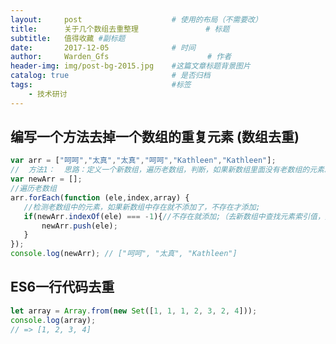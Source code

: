 ```yaml
---
layout:     post                    # 使用的布局（不需要改）
title:      关于几个数组去重整理               # 标题 
subtitle:   值得收藏 #副标题
date:       2017-12-05              # 时间
author:     Warden_Gfs                      # 作者
header-img: img/post-bg-2015.jpg    #这篇文章标题背景图片
catalog: true                       # 是否归档
tags:                               #标签
    - 技术研讨
---
```


## 编写一个方法去掉一个数组的重复元素 (数组去重)
>
```javascript
var arr = ["呵呵","太真","太真","呵呵","Kathleen","Kathleen"];
//  方法1：  思路：定义一个新数组，遍历老数组，判断，如果新数组里面没有老数组的元素就添加，否则就不添加；
var newArr = [];
//遍历老数组
arr.forEach(function (ele,index,array) {
   //检测老数组中的元素，如果新数组中存在就不添加了，不存在才添加;
   if(newArr.indexOf(ele) === -1){//不存在就添加;（去新数组中查找元素索引值，如果为-1就是没有）
       newArr.push(ele);
   }
});
console.log(newArr); // ["呵呵", "太真", "Kathleen"]
```
## ES6一行代码去重

>
```javascript
let array = Array.from(new Set([1, 1, 1, 2, 3, 2, 4]));
console.log(array);
// => [1, 2, 3, 4]
```